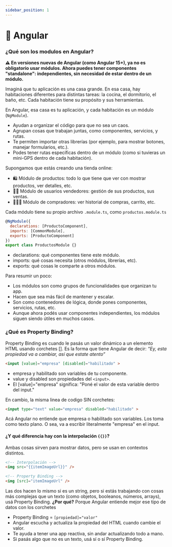 ```yaml
---
sidebar_position: 1
---
```


# 🔺 Angular

### **¿Qué son los modulos en Angular?**

**⚠️ En versiones nuevas de Angular (como Angular 15+), ya no es obligatorio usar módulos. Ahora puedes tener componentes "standalone": independientes, sin necesidad de estar dentro de un módulo.**

Imaginá que tu aplicación es una casa grande. En esa casa, hay habitaciones diferentes para distintas tareas: la cocina, el dormitorio, el baño, etc. Cada habitación tiene su propósito y sus herramientas.

En Angular, esa casa es tu aplicación, y cada habitación es un módulo (`NgModule`).

- Ayudan a organizar el código para que no sea un caos.
- Agrupan cosas que trabajan juntas, como componentes, servicios, y rutas.
- Te permiten importar otras librerías (por ejemplo, para mostrar botones, manejar formularios, etc.).
- Podes tener rutas específicas dentro de un módulo (como si tuvieras un mini-GPS dentro de cada habitación).

Supongamos que estás creando una tienda online:

- 🛍 Módulo de productos: todo lo que tiene que ver con mostrar productos, ver detalles, etc.
- 👩‍💼 Módulo de usuarios vendedores: gestión de sus productos, sus ventas.
- 🧑‍🤝‍🧑 Módulo de compradores: ver historial de compras, carrito, etc.

Cada módulo tiene su propio archivo `.module.ts`, como `productos.module.ts`

```js
@NgModule({
  declarations: [ProductoComponent],
  imports: [CommonModule],
  exports: [ProductoComponent]
})
export class ProductosModule {}
```

- declarations: qué componentes tiene este módulo.
- imports: qué cosas necesita (otros módulos, librerías, etc).
- exports: qué cosas le comparte a otros módulos.

Para resumir un poco:

- Los módulos son como grupos de funcionalidades que organizan tu app.
- Hacen que sea más fácil de mantener y escalar.
- Son como contenedores de lógica, donde pones componentes, servicios, rutas, etc.
- Aunque ahora podés usar componentes independientes, los módulos siguen siendo útiles en muchos casos.

### **¿Qué es Property Binding?**

Property Binding es cuando le pasás un valor dinámico a un elemento HTML usando corchetes [].
Es la forma que tiene Angular de decir: *“Ey, esta propiedad va a cambiar, así que estate atento”*

```html
<input [value]="empresa" [disabled]="habilitado" >
```

- empresa y habilitado son variables de tu componente.
- value y disabled son propiedades del `<input>`.
- El [value]="empresa" significa: "Poné el valor de esta variable dentro del input."

En cambio, la misma linea de codigo SIN corchetes: 

```html
<input type="text" value="empresa" disabled="habilitado" >
```

Acá Angular no entiende que empresa o habilitado son variables.
Los toma como texto plano. O sea, va a escribir literalmente "empresa" en el input.

#### ¿Y qué diferencia hay con la interpolación `{{}}`?

Ambas cosas sirven para mostrar datos, pero se usan en contextos distintos.

```html
<!-- Interpolación -->
<img src="{{itemImageUrl}}" />

<!-- Property Binding -->
<img [src]="itemImageUrl" />
```

Las dos hacen lo mismo si es un string, pero si estás trabajando con cosas más complejas que un texto (como objetos, booleanos, números, arrays), usá Property Binding. **¿Por qué?** Porque Angular entiende mejor ese tipo de datos con los corchetes

- Property Binding = `[propiedad]="valor"`
- Angular escucha y actualiza la propiedad del HTML cuando cambie el valor.
- Te ayuda a tener una app reactiva, sin andar actualizando todo a mano.
- Si pasás algo que no es un texto, usá sí o sí Property Binding.